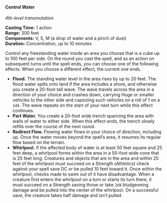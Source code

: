 #### Control Water
<!-- markdownlint-disable link-image-reference-definitions -->
[_metadata_:spell_name]:- "Control Water"
[_metadata_:spell_level]:- "4"
[_metadata_:spell_school]:- "transmutation"
[_metadata_:ritual]:- "false"
[_metadata_:casting_time_amount]:- "1"
[_metadata_:casting_time_unit]:- "action"
[_metadata_:range]:- "300 feet"
[_metadata_:target]:- "A cube of water, up to 100 feet per side"
[_metadata_:components_verbal]:- "true"
[_metadata_:components_somatic]:- "true"
[_metadata_:components_material]:- "true"
[_metadata_:components_material_description]:- "a drop of water and a pinch of dust"
[_metadata_:duration]:- "10 minutes"
[_metadata_:concentration]:- "true"
[_metadata_:saving_throw]:- "Strength"
[_metadata_:saving_throw_success]:- "halves_damage"
[_metadata_:damage_formula]:- "2d8"
[_metadata_:damage_type]:- "bludgeoning"
[_metadata_:compared_to_wotc_srd_5.1]:- "mechanics_different_wording_different"
[_metadata_:compared_to_a5e_srd]:- "mechanics_same_wording_different"
<!-- markdownlint-disable-next-line no-emphasis-as-heading -->
_4th-level transmutation_

**Casting Time:** 1 action \
**Range:** 300 feet \
**Components:** V, S, M (a drop of water and a pinch of dust) \
**Duration:** Concentration, up to 10 minutes

Control any freestanding water inside an area you choose that is a cube up to 100 feet per side.
On the round you cast the spell, and as an action on subsequent turns until the spell ends, you can choose one of the following effects.
When you choose a different effect, the current one ends.

- **Flood.**
  The standing water level in the area rises by up to 20 feet.
  The flood water spills onto land if the area includes a shore, and otherwise you create a 20-foot-tall wave.
  The wave travels across the area in a direction of your choice and crashes down, carrying Huge or smaller vehicles to the other side and capsizing such vehicles on a roll of 1 on a `1d4`.
  The wave repeats on the start of your next turn while this effect continues.
- **Part Water.**
  You create a 20-foot wide trench spanning the area with walls of water to either side.
  When this effect ends, the trench slowly refills over the course of the next round.
- **Redirect Flow.**
  Flowing water flows in your choice of direction, including up.
  Once the water moves beyond the spell’s area, it resumes its regular flow based on the terrain.
- **Whirlpool.**
  If the affected body of water is at least 50 feet square and 25 feet deep, a whirlpool forms within the area in a 50-foot wide cone that is 25 feet long.
  Creatures and objects that are in the area and within 25 feet of the whirlpool must succeed on a Strength (_Athletics_) check against your spell save DC or be pulled 10 feet toward it.
  Once within the whirlpool, checks made to swim out of it have disadvantage.
  When a creature first enters the whirlpool on a turn or starts its turn there, it must succeed on a Strength saving throw or take `2d8` bludgeoning damage and be pulled into the center of the whirlpool.
  On a successful save, the creature takes half damage and isn’t pulled.

